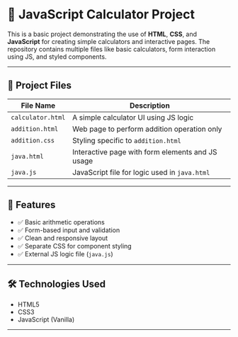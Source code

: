 # 🧮 JavaScript Calculator Project

This is a basic project demonstrating the use of **HTML**, **CSS**, and **JavaScript** for creating simple calculators and interactive pages. The repository contains multiple files like basic calculators, form interaction using JS, and styled components.

---

## 📁 Project Files

| File Name         | Description                                      |
|------------------|--------------------------------------------------|
| `calculator.html` | A simple calculator UI using JS logic            |
| `addition.html`   | Web page to perform addition operation only      |
| `addition.css`    | Styling specific to `addition.html`              |
| `java.html`       | Interactive page with form elements and JS usage |
| `java.js`         | JavaScript file for logic used in `java.html`    |

---

## 🚀 Features

- ✅ Basic arithmetic operations
- ✅ Form-based input and validation
- ✅ Clean and responsive layout
- ✅ Separate CSS for component styling
- ✅ External JS logic file (`java.js`)

---

## 🛠️ Technologies Used

- HTML5
- CSS3
- JavaScript (Vanilla)

---

###
